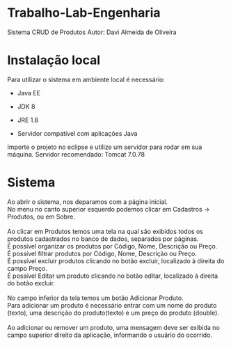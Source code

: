 # Trabalho-Lab-Engenharia


Sistema CRUD de Produtos
Autor: Davi Almeida de Oliveira

# Instalação local
Para utilizar o sistema em ambiente local é necessário:

- Java EE

- JDK 8

- JRE 1.8

- Servidor compatível com aplicações Java

Importe o projeto no eclipse e utilize um servidor para rodar em sua máquina.
Servidor recomendado: Tomcat 7.0.78

# Sistema

Ao abrir o sistema, nos deparamos com a página inicial.<br>
No menu no canto superior esquerdo podemos clicar em Cadastros -> Produtos, ou em Sobre.<br>
<br>
Ao clicar em Produtos temos uma tela na qual são exibidos todos os produtos cadastrados no banco de dados, separados por páginas.<br>
É possível organizar os produtos por Código, Nome, Descrição ou Preço.<br>
É possível filtrar produtos por Código, Nome, Descrição ou Preço.<br>
É possível excluir produtos clicando no botão excluir, localizado à direita do campo Preço.<br>
É possível Editar um produto clicando no botão editar, localizado à direita do botão excluir.<br>
<br>
No campo inferior da tela temos um botão Adicionar Produto.<br>
Para adicionar um produto é necessário entrar com um nome do produto (texto), uma descrição do produto(texto) e um preço do produto (double).<br>
<br>
Ao adicionar ou remover um produto, uma mensagem deve ser exibida no campo superior direito da aplicação, informando o usuário do ocorrido.
